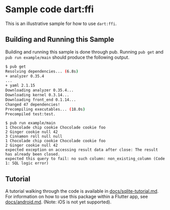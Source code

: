 # Sample code dart:ffi

This is an illustrative sample for how to use `dart:ffi`.


## Building and Running this Sample

Building and running this sample is done through pub.
Running `pub get` and `pub run example/main` should produce the following output.

```sh
$ pub get
Resolving dependencies... (6.8s)
+ analyzer 0.35.4
...
+ yaml 2.1.15
Downloading analyzer 0.35.4...
Downloading kernel 0.3.14...
Downloading front_end 0.1.14...
Changed 47 dependencies!
Precompiling executables... (18.0s)
Precompiled test:test.

```

```
$ pub run example/main
1 Chocolade chip cookie Chocolade cookie foo
2 Ginger cookie null 42
3 Cinnamon roll null null
1 Chocolade chip cookie Chocolade cookie foo
2 Ginger cookie null 42
expected exception on accessing result data after close: The result has already been closed.
expected this query to fail: no such column: non_existing_column (Code 1: SQL logic error)
```

## Tutorial

A tutorial walking through the code is available in [docs/sqlite-tutorial.md](docs/sqlite-tutorial.md).
For information on how to use this package within a Flutter app, see [docs/android.md](docs/android.md).
(Note: iOS is not yet supported).
